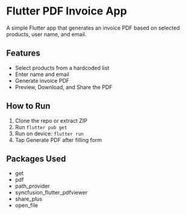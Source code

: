 # Flutter PDF Invoice App

A simple Flutter app that generates an invoice PDF based on selected products, user name, and email.

## Features

- Select products from a hardcoded list
- Enter name and email
- Generate invoice PDF
- Preview, Download, and Share the PDF

## How to Run

1. Clone the repo or extract ZIP
2. Run `flutter pub get`
3. Run on device: `flutter run`
4. Tap Generate PDF after filling form

## Packages Used

- get
- pdf
- path_provider
- syncfusion_flutter_pdfviewer
- share_plus
- open_file
